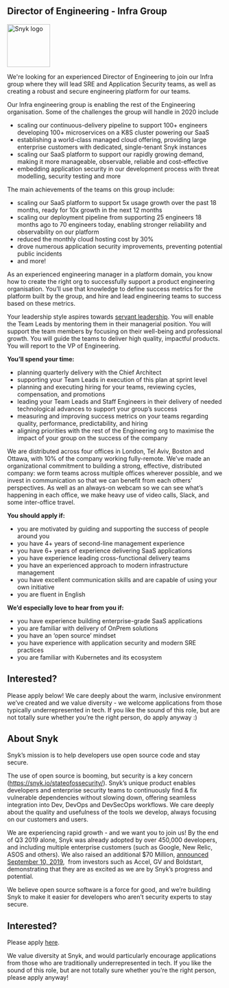 Director of Engineering - Infra Group
---

<img src="https://res.cloudinary.com/snyk/image/upload/v1537345894/press-kit/brand/logo-black.png" width="100" alt="Snyk logo" />

<p>We're looking for an experienced Director of Engineering to join our Infra group where they will lead SRE and Application Security teams, as well as creating a robust and secure engineering platform for our teams.</p>
<p><span style="font-weight: 400;">Our Infra engineering group is enabling the rest of the Engineering organisation. Some of the challenges the group will handle in 2020 include</span></p>
<ul>
<li style="font-weight: 400;"><span style="font-weight: 400;">scaling our continuous-delivery pipeline to support 100+ engineers developing 100+ microservices on a K8S cluster powering our SaaS</span></li>
<li style="font-weight: 400;"><span style="font-weight: 400;">establishing a world-class managed cloud offering, providing large enterprise customers with dedicated, single-tenant Snyk instances</span></li>
<li style="font-weight: 400;"><span style="font-weight: 400;">scaling our SaaS platform to support our rapidly growing demand, making it more manageable, observable, reliable and cost-effective</span></li>
<li style="font-weight: 400;"><span style="font-weight: 400;">embedding application security in our development process with threat modelling, security testing and more</span></li>
</ul>
<p><span style="font-weight: 400;">The main achievements of the teams on this group include:</span></p>
<ul>
<li style="font-weight: 400;"><span style="font-weight: 400;">scaling our SaaS platform to support 5x usage growth over the past 18 months, ready for 10x growth in the next 12 months</span></li>
<li style="font-weight: 400;"><span style="font-weight: 400;">scaling our deployment pipeline from supporting 25 engineers 18 months ago to 70 engineers today, enabling stronger reliability and observability on our platform</span></li>
<li style="font-weight: 400;"><span style="font-weight: 400;">reduced the monthly cloud hosting cost by 30%</span></li>
<li style="font-weight: 400;"><span style="font-weight: 400;">drove numerous application security improvements, preventing potential public incidents</span></li>
<li style="font-weight: 400;"><span style="font-weight: 400;">and more!</span></li>
</ul>
<p><span style="font-weight: 400;">As an experienced engineering manager in a platform domain, you know how to create the right org to successfully support a product engineering organisation. You’ll use that knowledge to define success metrics for the platform built by the group, and </span><span style="font-weight: 400;">hire and lead engineering teams to success based on these metrics</span><span style="font-weight: 400;">.</span></p>
<p><span style="font-weight: 400;">Your leadership style aspires towards </span><a href="http://toservefirst.com/definition-of-servant-leadership.html"><span style="font-weight: 400;">servant leadership</span></a><span style="font-weight: 400;">. You will enable the Team Leads by mentoring them in their managerial position. You will support the team members by focusing on their well-being and professional growth. You will guide the teams to deliver high quality, impactful products. You will report to the VP of Engineering.</span></p>
<p><strong>You’ll spend your time:</strong></p>
<ul>
<li style="font-weight: 400;"><span style="font-weight: 400;">planning quarterly delivery with the Chief Architect</span></li>
<li style="font-weight: 400;"><span style="font-weight: 400;">supporting your Team Leads in execution of this plan at sprint level</span></li>
<li style="font-weight: 400;"><span style="font-weight: 400;">planning and executing hiring for your teams, reviewing cycles, compensation, and promotions</span></li>
<li style="font-weight: 400;"><span style="font-weight: 400;">leading your Team Leads and Staff Engineers in their delivery of needed technological advances to support your group’s success</span></li>
<li style="font-weight: 400;"><span style="font-weight: 400;">measuring and improving success metrics on your teams regarding quality, performance, predictability, and hiring</span></li>
<li style="font-weight: 400;"><span style="font-weight: 400;">aligning priorities with the rest of the Engineering org to maximise the impact of your group on the success of the company</span></li>
</ul>
<p><span style="font-weight: 400;">We are distributed across four offices in London, Tel Aviv, Boston and Ottawa, with 10% of the company working fully-remote. We’ve made an organizational commitment to building a strong, effective, distributed company: we form teams across multiple offices wherever possible, and we invest in communication so that we can benefit from each others’ perspectives. As well as an always-on webcam so we can see what’s happening in each office, we make heavy use of video calls, Slack, and some inter-office travel.</span></p>
<p><strong>You should apply if:</strong></p>
<ul>
<li style="font-weight: 400;"><span style="font-weight: 400;">you are motivated by guiding and supporting the success of people around you</span></li>
<li style="font-weight: 400;"><span style="font-weight: 400;">you have 4+ years of second-line management experience</span></li>
<li style="font-weight: 400;"><span style="font-weight: 400;">you have 6+ years of experience delivering SaaS applications</span></li>
<li style="font-weight: 400;"><span style="font-weight: 400;">you have experience leading cross-functional delivery teams</span></li>
<li style="font-weight: 400;"><span style="font-weight: 400;">you have an experienced approach to modern infrastructure management</span></li>
<li style="font-weight: 400;"><span style="font-weight: 400;">you have excellent communication skills and are capable of using your own initiative</span></li>
<li style="font-weight: 400;"><span style="font-weight: 400;">you are fluent in English</span></li>
</ul>
<p><strong>We’d especially love to hear from you if:</strong></p>
<ul>
<li style="font-weight: 400;"><span style="font-weight: 400;">you have experience building enterprise-grade SaaS applications</span></li>
<li style="font-weight: 400;"><span style="font-weight: 400;">you are familiar with delivery of OnPrem solutions</span></li>
<li style="font-weight: 400;"><span style="font-weight: 400;">you have an ‘open source’ mindset</span></li>
<li style="font-weight: 400;"><span style="font-weight: 400;">you have experience with application security and modern SRE practices</span></li>
<li style="font-weight: 400;"><span style="font-weight: 400;">you are familiar with Kubernetes and its ecosystem</span></li>
</ul>
<h2><strong>Interested?</strong></h2>
<p><span style="font-weight: 400;">Please apply below! We care deeply about the warm, inclusive environment we’ve created and we value diversity - we welcome applications from those typically underrepresented in tech. If you like the sound of this role, but are not totally sure whether you’re the right person, do apply anyway :)</span></p>
<h2><strong>About Snyk</strong></h2>
<p><span style="font-weight: 400;">Snyk’s mission is to help developers use open source code and stay secure. </span></p>
<p><span style="font-weight: 400;">The use of open source is booming, but security is a key concern (</span><a href="https://snyk.io/stateofossecurity/"><span style="font-weight: 400;">https://snyk.io/stateofossecurity/</span></a><span style="font-weight: 400;">). Snyk’s unique product enables developers and enterprise security teams to continuously find &amp; fix vulnerable dependencies without slowing down, offering seamless integration into Dev, DevOps and DevSecOps workflows. </span><span style="font-weight: 400;">We care deeply about the quality and usefulness of the tools we develop, always focusing on our customers and users. </span></p>
<p><span style="font-weight: 400;">We are experiencing rapid growth - and we want you to join us! By the end of Q3 2019 alone, Snyk was already adopted by over 450,000 developers, and including multiple enterprise customers (such as Google, New Relic, ASOS and others). </span><span style="font-weight: 400;">We also raised an additional $70 Million, </span><a href="https://en.globes.co.il/en/article-open-source-security-platform-snyk-raises-70m-1001300189"><span style="font-weight: 400;">announced September 10, 2019</span></a><span style="font-weight: 400;">,  from investors such as Accel, GV and Boldstart, demonstrating that they are as excited as we are by Snyk’s progress and potential</span><span style="font-weight: 400;">.</span></p>
<p><span style="font-weight: 400;">We believe open source software is a force for good, and we’re building Snyk to make it easier for developers who aren’t security experts to stay secure.</span></p>

Interested?
---

Please apply [here](https://boards.greenhouse.io/snyk/jobs/4699233002#app).

We value diversity at Snyk, and would particularly encourage applications from those who are traditionally underrepresented in tech.
If you like the sound of this role, but are not totally sure whether you’re the right person, please apply anyway!

